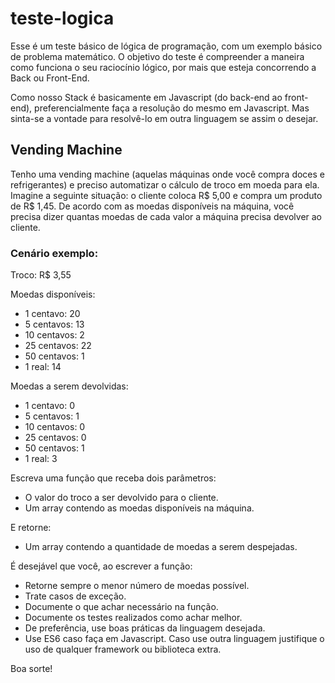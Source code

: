 # teste-logica

  Esse é um teste básico de lógica de programação, com um exemplo básico de problema matemático. O objetivo do teste é compreender a maneira como funciona o seu raciocínio lógico, por mais que esteja concorrendo a Back ou Front-End.
  
  Como nosso Stack é basicamente em Javascript (do back-end ao front-end), preferencialmente faça a resolução do mesmo em Javascript. Mas sinta-se a vontade para resolvê-lo em outra linguagem se assim o desejar.
  
  ## Vending Machine

  Tenho uma vending machine (aquelas máquinas onde você compra doces e refrigerantes) e preciso automatizar o cálculo de troco em moeda para ela. Imagine a seguinte situação: o cliente coloca R$ 5,00 e compra um produto de R$ 1,45. De acordo com as moedas disponíveis na máquina, você precisa dizer quantas moedas de cada valor a máquina precisa devolver ao cliente.

  ### Cenário exemplo:

  Troco: R$ 3,55

  Moedas disponíveis:
  * 1 centavo: 20
  * 5 centavos: 13
  * 10 centavos: 2
  * 25 centavos: 22
  * 50 centavos: 1
  * 1 real: 14
  
  Moedas a serem devolvidas:
  * 1 centavo: 0
  * 5 centavos: 1
  * 10 centavos: 0
  * 25 centavos: 0
  * 50 centavos: 1
  * 1 real: 3
 
  Escreva uma função que receba dois parâmetros: 

  - O valor do troco a ser devolvido para o cliente.
  - Um array contendo as moedas disponíveis na máquina.

  E retorne:

  - Um array contendo a quantidade de moedas a serem despejadas.

  É desejável que você, ao escrever a função:

  - Retorne sempre o menor número de moedas possível.
  - Trate casos de exceção.
  - Documente o que achar necessário na função.
  - Documente os testes realizados como achar melhor.
  - De preferência, use boas práticas da linguagem desejada.
  - Use ES6 caso faça em Javascript. Caso use outra linguagem justifique o uso de qualquer framework ou biblioteca extra.
  
Boa sorte!
